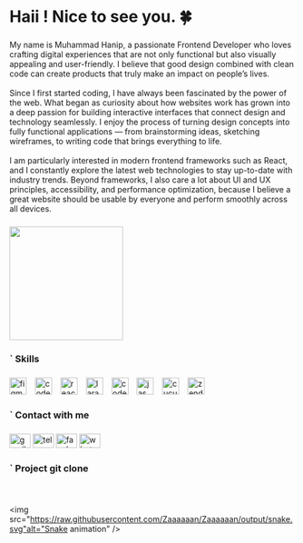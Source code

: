 <h1 align="left">Haii ! Nice to see you. 🍀</h1>

###

<p align="left">My name is Muhammad Hanip, a passionate Frontend Developer who loves crafting digital experiences that are not only functional but also visually appealing and user-friendly. I believe that good design combined with clean code can create products that truly make an impact on people’s lives.<br><br>Since I first started coding, I have always been fascinated by the power of the web. What began as curiosity about how websites work has grown into a deep passion for building interactive interfaces that connect design and technology seamlessly. I enjoy the process of turning design concepts into fully functional applications — from brainstorming ideas, sketching wireframes, to writing code that brings everything to life.<br><br>I am particularly interested in modern frontend frameworks such as React, and I constantly explore the latest web technologies to stay up-to-date with industry trends. Beyond frameworks, I also care a lot about UI and UX principles, accessibility, and performance optimization, because I believe a great website should be usable by everyone and perform smoothly across all devices.</p>

###

<div align="left">
  <img height="200" src="https://i.pinimg.com/originals/40/2c/26/402c261be1da260ec42d317812784f38.gif"  />
</div>

###

<h3 align="left">` Skills</h3>

###

<div align="left">
  <img src="https://cdn.jsdelivr.net/gh/devicons/devicon/icons/figma/figma-original.svg" height="30" alt="figma logo"  />
  <img width="7" />
  <img src="https://cdn.jsdelivr.net/gh/devicons/devicon/icons/codeigniter/codeigniter-plain.svg" height="30" alt="codeigniter logo"  />
  <img width="7" />
  <img src="https://cdn.jsdelivr.net/gh/devicons/devicon/icons/react/react-original.svg" height="30" alt="react logo"  />
  <img width="7" />
  <img src="https://cdn.jsdelivr.net/gh/devicons/devicon/icons/laravel/laravel-original.svg" height="30" alt="laravel logo"  />
  <img width="7" />
  <img src="https://cdn.jsdelivr.net/gh/devicons/devicon/icons/codecov/codecov-plain.svg" height="30" alt="codecov logo"  />
  <img width="7" />
  <img src="https://cdn.jsdelivr.net/gh/devicons/devicon/icons/jasmine/jasmine-original.svg" height="30" alt="jasmine logo"  />
  <img width="7" />
  <img src="https://cdn.jsdelivr.net/gh/devicons/devicon/icons/cucumber/cucumber-plain.svg" height="30" alt="cucumber logo"  />
  <img width="7" />
  <img src="https://cdn.jsdelivr.net/gh/devicons/devicon/icons/zend/zend-original.svg" height="30" alt="zend logo"  />
</div>

###

<h3 align="left">` Contact with me</h3>

###

<div align="left">
  <img src="https://raw.githubusercontent.com/maurodesouza/profile-readme-generator/master/src/assets/icons/social/gmail/default.svg" width="37" height="25" alt="gmail logo"  />
  <img src="https://raw.githubusercontent.com/maurodesouza/profile-readme-generator/master/src/assets/icons/social/telegram/default.svg" width="37" height="25" alt="telegram logo"  />
  <img src="https://raw.githubusercontent.com/maurodesouza/profile-readme-generator/master/src/assets/icons/social/facebook/default.svg" width="37" height="25" alt="facebook logo"  />
  <img src="https://raw.githubusercontent.com/maurodesouza/profile-readme-generator/master/src/assets/icons/social/whatsapp/default.svg" width="37" height="25" alt="whatsapp logo"  />
</div>

###

<h3 align="left">` Project git clone</h3>

###

<br clear="both">

<img src="https://raw.githubusercontent.com/Zaaaaaan/Zaaaaaan/output/snake.svg"alt="Snake animation" />

###